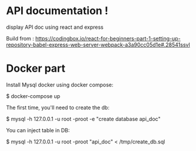 # API documentation !

display API doc using react and express

Build from :
https://codingbox.io/react-for-beginners-part-1-setting-up-repository-babel-express-web-server-webpack-a3a90cc05d1e#.28541ssvl








# Docker part

Install Mysql docker using docker compose:

  $ docker-compose up

The first time, you'll need to create the db:

  $ mysql -h 127.0.0.1 -u root -proot -e "create database api_doc"

You can inject table in DB:

  $ mysql -h 127.0.0.1 -u root -proot "api_doc" < /tmp/create_db.sql
